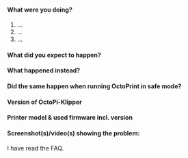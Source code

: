 <!--
READ THE FOLLOWING FIRST:

Also read the FAQ: https://faq.octoprint.org

This is a bug and feature tracker, please only use it to report bugs
or request features within OctoPi-Klipper.
If its not a bug please use the community forum: https://discourse.octoprint.org/

Do not seek support here ("I need help with ...", "I have a
question ..."), that belongs on the community forum at 
discourse.octoprint.org, NOT here.

Mark requests with a "[Request]" prefix in the title please. For bug
reports fully fill out the bug reporting template (if you don't know
where to find some information - it's all described in the Contribution
Guidelines linked up there in the big yellow box).

When reporting a bug do not delete any lines from the template. 
Its here to help you report relevant information, and the help text will not be displayed.

Thank you!
-->

#### What were you doing?

<!-- 
Please be as specific as possible here. The maintainers will need to
reproduce your issue in order to fix it and that is not possible if they
don't know what you did to get it to happen in the first place.

Ideally provide exact steps to follow in order to reproduce your problem:
-->

1. ...
2. ...
3. ...

<!--
If you encountered a problem with specific files of any sorts, make sure
to also include a link to a file with which to reproduce the problem.
-->

#### What did you expect to happen?

#### What happened instead?

#### Did the same happen when running OctoPrint in safe mode?

<!-- 
Test if you can reproduce your problem in safe mode. You can find information
on how to enable safe mode in the Contribution Guidelines.

If you can't reproduce in safe mode, this is a bug with one of your
installed third party plugins. Don't open a ticket here!

If you can't test this in safe mode, state why.
-->

#### Version of OctoPi-Klipper

<!--
Can be found in the lower left corner of the web interface. ALWAYS INCLUDE.
-->


#### Printer model & used firmware incl. version

<!--
If applicable, always include if unsure.
-->


#### Screenshot(s)/video(s) showing the problem:

<!--
If applicable. Always include if unsure or reporting UI issues.
-->

I have read the FAQ.
